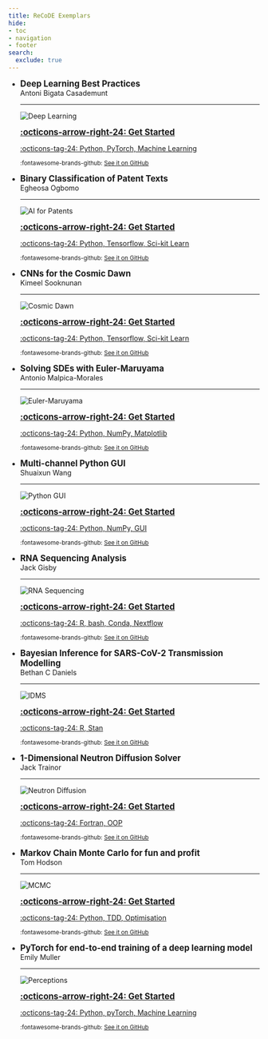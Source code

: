 ```yaml
---
title: ReCoDE Exemplars
hide:
- toc
- navigation
- footer
search:
  exclude: true
---
```


<div class="grid cards" markdown>


-  <big>__Deep Learning Best Practices__</big>
    <br>Antoni Bigata Casademunt

    ---
    
    ![Deep Learning](../assets/img/exemplars/deeplearning.png)

    <big>[__:octicons-arrow-right-24: Get Started__](https://imperialcollegelondon.github.io/ReCoDE-DeepLearning-Best-Practices/)</big>

    [:octicons-tag-24: Python, PyTorch, Machine Learning](../tags)
    
    <small>:fontawesome-brands-github: [See it on GitHub](https://github.com/ImperialCollegeLondon/ReCoDE-DeepLearning-Best-Practices)</small>

-  <big>__Binary Classification of Patent Texts__</big>
    <br>Egheosa Ogbomo

    ---
    
    ![AI for Patents](../assets/img/exemplars/aiforpatents.png)

    <big>[__:octicons-arrow-right-24: Get Started__](https://imperialcollegelondon.github.io/ReCoDE-AIForPatents)</big>

    [:octicons-tag-24: Python, Tensorflow, Sci-kit Learn](../tags)
    
    <small>:fontawesome-brands-github: [See it on GitHub](https://github.com/ImperialCollegeLondon/ReCoDE-AIForPatents)</small>

-  <big>__CNNs for the Cosmic Dawn__</big>
    <br>Kimeel Sooknunan

    ---
    
    ![Cosmic Dawn](../assets/img/exemplars/cosmicdawn.png)

    <big>[__:octicons-arrow-right-24: Get Started__](https://imperialcollegelondon.github.io/ReCoDE-FirstDawn)</big>

    [:octicons-tag-24: Python, Tensorflow, Sci-kit Learn](../tags)
    

    <small>:fontawesome-brands-github: [See it on GitHub](https://github.com/ImperialCollegeLondon/ReCoDE-FirstDawn)</small>

-  <big>__Solving SDEs with Euler-Maruyama__</big>
    <br>Antonio Malpica-Morales

    ---
    
    ![Euler-Maruyama](../assets/img/exemplars/eulermaruyama.png)

    <big>[__:octicons-arrow-right-24: Get Started__](https://imperialcollegelondon.github.io/ReCoDe-Euler-Maruyama)</big>

    [:octicons-tag-24: Python, NumPy, Matplotlib](../tags)
    
    <small>:fontawesome-brands-github: [See it on GitHub](https://github.com/ImperialCollegeLondon/ReCoDe-Euler-Maruyama)</small>

-  <big>__Multi-channel Python GUI__</big>
    <br>Shuaixun Wang

    ---
    
    ![Python GUI](../assets/img/exemplars/pythongui.jpg)

    <big>[__:octicons-arrow-right-24: Get Started__](https://imperialcollegelondon.github.io/ReCoDE-PythonGUI)</big>

    [:octicons-tag-24: Python, NumPy, GUI](../tags)
    
    <small>:fontawesome-brands-github: [See it on GitHub](https://github.com/ImperialCollegeLondon/ReCoDE-PythonGUI)</small>

-  <big>__RNA Sequencing Analysis__</big>
    <br>Jack Gisby

    ---
    
    ![RNA Sequencing](../assets/img/exemplars/rnaseq.png)

    <big>[__:octicons-arrow-right-24: Get Started__](https://imperialcollegelondon.github.io/ReCoDE_rnaseq_pipeline)</big>

    [:octicons-tag-24: R, bash, Conda, Nextflow](../tags)
    
    <small>:fontawesome-brands-github: [See it on GitHub](https://github.com/ImperialCollegeLondon/ReCoDE_rnaseq_pipeline)</small>

-  <big>__Bayesian Inference for SARS-CoV-2 Transmission Modelling__</big>
    <br>Bethan C Daniels

    ---
    
    ![IDMS](../assets/img/exemplars/idms.png)

    <big>[__:octicons-arrow-right-24: Get Started__](https://imperialcollegelondon.github.io/ReCoDE_IDMS)</big>

    [:octicons-tag-24: R, Stan](../tags)
    
    <small>:fontawesome-brands-github: [See it on GitHub](https://github.com/ImperialCollegeLondon/ReCoDE_IDMS)</small>

-  <big>__1-Dimensional Neutron Diffusion Solver__</big>
    <br>Jack Trainor

    ---
    
    ![Neutron Diffusion](../assets/img/exemplars/diffusion.png)

    <big>[__:octicons-arrow-right-24: Get Started__](https://imperialcollegelondon.github.io/ReCoDE_Diffusion_Code)</big>

    [:octicons-tag-24: Fortran, OOP](../tags)
    
    <small>:fontawesome-brands-github: [See it on GitHub](https://github.com/ImperialCollegeLondon/ReCoDE_Diffusion_Code)</small>


-  <big>__Markov Chain Monte Carlo for fun and profit__</big>
    <br>Tom Hodson

    ---
    
    ![MCMC](../assets/img/exemplars/mcmc.png)

    <big>[__:octicons-arrow-right-24: Get Started__](https://recode-mcmcff.readthedocs.io/en/latest/)</big>

    [:octicons-tag-24: Python, TDD, Optimisation](../tags)
    
    <small>:fontawesome-brands-github: [See it on GitHub](https://github.com/ImperialCollegeLondon/ReCoDE_MCMCFF)</small>

-  <big>__PyTorch for end-to-end training of a deep learning model__</big>
    <br>Emily Muller

    ---
    
    ![Perceptions](../assets/img/exemplars/perceptions.png)

    <big>[__:octicons-arrow-right-24: Get Started__](https://imperialcollegelondon.github.io/recode-perceptions)</big>

    [:octicons-tag-24: Python, pyTorch, Machine Learning](../tags)
    
    <small>:fontawesome-brands-github: [See it on GitHub](https://github.com/ImperialCollegeLondon/recode-perceptions)</small>

</div>
